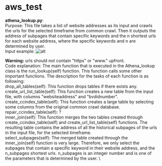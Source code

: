 # aws_test


**athena_lookup.py**: \
Purpose: This file takes a list of website addresses as its input and crawls the urls for the selected timeframe from common crawl. Then it outputs the address of subpages that contain specific keywords and the n shortest urls for each website address, where the specific keywords and n are determined by user. \
Input example: 
![alt ](path-to-image-here)

**Warning:** urls should not contain "https" or "www." upfront. \
Code explanation: The main function that is executed in the Athena_lookup class is the run_lookup(self) function. This function calls some other important functions. The description for the tasks of each function is as following: \
drop_all_tables(self): This function drops tables if there exists any. \
create_url_list_table(self): This function creates a new table from the input file, with columns "websiteaddress" and "bvdidnumber".\
create_ccindex_table(self): This function creates a large table by selecting some columns from the original common crawl database.\
repair_ccindex_table(self): ?\
inner_join(self): This function merges the two tables created through create_ccindex_table(self) and create_url_list_table(self) functions. The resulting table contains the address of all the historical subpages of the urls in the input file, for the selected timeframe.   \
select_subpages(self): The merged table created through the inner_join(self) function is very large. Therefore, we only select the subpages that contain a specific keyword in their website address, and the n_subpages shortest urls. n_subpages is an integer number and is one of the parameters that is determined by the user. \






